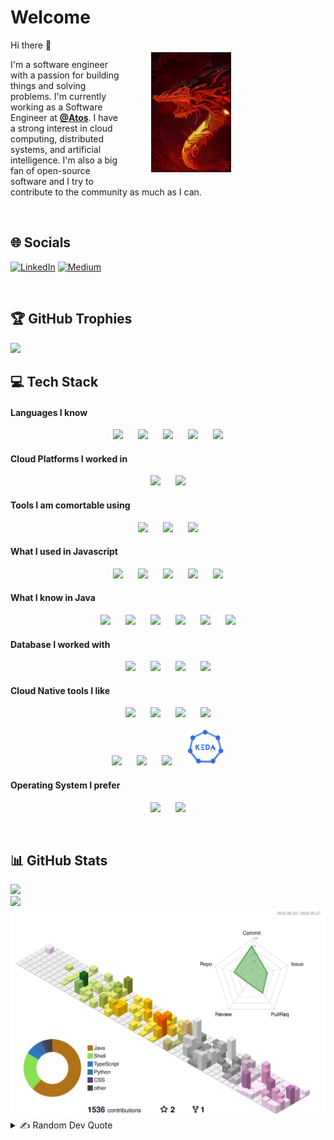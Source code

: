 # Welcome
<div style="overflow: auto; width: 80%">
<img align="right" src="artifacts/mech-drgn.jpeg" width="128" height="192" vspace="20px" hspace="50px"/>
Hi there 👋

I'm a software engineer with a passion for building things and solving problems. I'm currently working as a Software Engineer at [**@Atos**](https://atos.net/en/). I have a strong interest in cloud computing, distributed systems, and artificial intelligence. I'm also a big fan of open-source software and I try to contribute to the community as much as I can.
</div>

<br />

## 🌐 Socials
[![LinkedIn](https://img.shields.io/badge/LinkedIn-%230077B5.svg?logo=linkedin&logoColor=white)](https://linkedin.com/in/souyama)
[![Medium](https://img.shields.io/badge/Medium-12100E?logo=medium&logoColor=white)](https://medium.com/@souyama)

<br />

## 🏆 GitHub Trophies

<picture>
<source
  srcset="https://github-profile-trophy.vercel.app/?username=sansmoraxz&theme=radical&no-frame=true&no-bg=true&column=-1"
  media="(prefers-color-scheme: dark)"
/>
<source
  srcset="https://github-profile-trophy.vercel.app/?username=sansmoraxz&theme=flat&no-frame=true&no-bg=true&column=-1"
  media="(prefers-color-scheme: light), (prefers-color-scheme: no-preference)"
/>
<img src="https://github-profile-trophy.vercel.app/?username=sansmoraxz&theme=flat&no-frame=true&no-bg=true&column=-1" />
</picture>

<br />

## 💻 Tech Stack

#### Languages I know

<p align="center">
  <img src="https://cdn.jsdelivr.net/gh/devicons/devicon/icons/java/java-original.svg" height="60" hspace="10" />
  <img src="https://cdn.jsdelivr.net/gh/devicons/devicon/icons/kotlin/kotlin-original.svg" height="60" hspace="10" />
  <img src="https://cdn.jsdelivr.net/gh/devicons/devicon/icons/python/python-original.svg" height="60" hspace="10" />
  <img src="https://cdn.jsdelivr.net/gh/devicons/devicon/icons/javascript/javascript-original.svg" height="60" hspace="10" />
  <img src="https://cdn.jsdelivr.net/gh/devicons/devicon/icons/typescript/typescript-original.svg" height="60" hspace="10" />
</p>

#### Cloud Platforms I worked in

<p align="center">
  <img src="https://cdn.jsdelivr.net/gh/devicons/devicon/icons/amazonwebservices/amazonwebservices-original.svg" height="60" hspace="10" />
  <img src="https://cdn.jsdelivr.net/gh/devicons/devicon/icons/azure/azure-original.svg" height="60" hspace="10" />
</p>

#### Tools I am comortable using

<p align="center">
  <img src="https://cdn.jsdelivr.net/gh/devicons/devicon/icons/vscode/vscode-original.svg" height="60" hspace="10" />
  <img src="https://cdn.jsdelivr.net/gh/devicons/devicon/icons/jetbrains/jetbrains-original.svg" height="60" hspace="10" />
  <img src="https://cdn.jsdelivr.net/gh/devicons/devicon/icons/jira/jira-original.svg" height="60" hspace="10" />
</p>

#### What I used in Javascript

<p align="center">
  <img src="https://cdn.jsdelivr.net/gh/devicons/devicon/icons/materialui/materialui-original.svg" height="60" hspace="10" />
  <img src="https://cdn.jsdelivr.net/gh/devicons/devicon/icons/react/react-original.svg" height="60" hspace="10" />
  <img src="https://cdn.jsdelivr.net/gh/devicons/devicon/icons/webpack/webpack-original.svg" height="60" hspace="10" />
  <img src="https://cdn.jsdelivr.net/gh/devicons/devicon/icons/yarn/yarn-original.svg" height="60" hspace="10" />
  <img src="https://cdn.jsdelivr.net/gh/devicons/devicon/icons/npm/npm-original-wordmark.svg" height="60" hspace="10" />
</p>

#### What I know in Java

<p align="center">
  <img src="https://user-images.githubusercontent.com/25181517/183891303-41f257f8-6b3d-487c-aa56-c497b880d0fb.png" height="60" hspace="10" />
  <img src="https://user-images.githubusercontent.com/25181517/117533873-484d4480-afef-11eb-9fad-67c8605e3592.png" height="60" hspace="10" />
  <img src="https://user-images.githubusercontent.com/25181517/183892181-ad32b69e-3603-418c-b8e7-99e976c2a784.png" height="60" hspace="10" />
  <img src="https://user-images.githubusercontent.com/25181517/183017085-067f30b6-1032-4f89-adc4-ba917d6d0f3a.png" height="60" hspace="10" />
  <img src="https://user-images.githubusercontent.com/25181517/117207242-07d5a700-adf4-11eb-975e-be04e62b984b.png" height="60" hspace="10" />
  <img src="https://user-images.githubusercontent.com/25181517/190229463-87fa862f-ccf0-48da-8023-940d287df610.png" height="60" hspace="10" />
</p>

#### Database I worked with

<p align="center">
  <img src="https://cdn.jsdelivr.net/gh/devicons/devicon/icons/postgresql/postgresql-original.svg" height="60" hspace="10" />
  <img src="https://user-images.githubusercontent.com/25181517/183893668-d45b89f9-bd9f-4143-b61a-7db9ac6bbd5e.png" height="60" hspace="10" />
  <img src="https://user-images.githubusercontent.com/25181517/182884177-d48a8579-2cd0-447a-b9a6-ffc7cb02560e.png" height="60" hspace="10" />
  <img src="https://user-images.githubusercontent.com/25181517/182884894-d3fa6ee0-f2b4-4960-9961-64740f533f2a.png" height="60" hspace="10" />
</p>

#### Cloud Native tools I like

<p align="center">
  <img src="https://user-images.githubusercontent.com/25181517/192158606-7c2ef6bd-6e04-47cf-b5bc-da2797cb5bda.png" height="60" hspace="10" />
  <img src="https://cdn.jsdelivr.net/gh/devicons/devicon/icons/docker/docker-original.svg" height="60" hspace="10" />
  <img src="https://user-images.githubusercontent.com/25181517/182534006-037f08b5-8e7b-4e5f-96b6-5d2a5558fa85.png" height="60" hspace="10" />
  <img src="https://cdn.jsdelivr.net/gh/devicons/devicon/icons/terraform/terraform-original.svg" height="60" hspace="10" />
  
<p/>
<p align="center">
  <img src="https://cdn.jsdelivr.net/gh/devicons/devicon/icons/grafana/grafana-original.svg" height="60" hspace="10" />
  <img src="https://user-images.githubusercontent.com/25181517/190230082-55409fe9-d5a2-4f3d-bdba-0f0946190e67.png" height="60" hspace="10" />
  <img src="https://user-images.githubusercontent.com/25181517/182534182-c510199a-7a4d-4084-96e3-e3db2251bbce.png" height="60" hspace="10" />
  <img src="https://github.com/cncf/artwork/blob/285639617e1e98ed756bccf0697752b5f6e33e33/projects/keda/icon/color/keda-icon-color.png" height="60" hspace="10" />
</p>

#### Operating System I prefer

<p align="center">
  <img src="https://cdn.jsdelivr.net/gh/devicons/devicon/icons/linux/linux-original.svg" height="60" hspace="10" />
  <img src="https://user-images.githubusercontent.com/25181517/186884150-05e9ff6d-340e-4802-9533-2c3f02363ee3.png" height="60" hspace="10" />
</p>

<br />

## 📊 GitHub Stats


<!-- GitHub Stats -->
<picture>
<source
  srcset="https://github-readme-stats.vercel.app/api?username=sansmoraxz&theme=radical&bg_color=00000000&hide_border=true&include_all_commits=true&count_private=true&show_icons=true"
  media="(prefers-color-scheme: dark)"
/>
<source
  srcset="https://github-readme-stats.vercel.app/api?username=sansmoraxz&theme=default&bg_color=00000000&hide_border=true&include_all_commits=true&count_private=true&show_icons=true"
  media="(prefers-color-scheme: light), (prefers-color-scheme: no-preference)"
/>
<img src="https://github-readme-stats.vercel.app/api?username=sansmoraxz&theme=default&bg_color=00000000&hide_border=true&include_all_commits=true&count_private=true&show_icons=true" />
</picture>

<br/>

<!-- Streak Stats -->
<picture>
<source
  srcset="https://github-readme-streak-stats.herokuapp.com/?user=sansmoraxz&theme=radical&background=00000000&hide_border=true"
  media="(prefers-color-scheme: dark)"
/>
<source
  srcset="https://github-readme-streak-stats.herokuapp.com/?user=sansmoraxz&theme=buefy&background=00000000&hide_border=true"
  media="(prefers-color-scheme: light), (prefers-color-scheme: no-preference)"
/>
<img src="https://github-readme-streak-stats.herokuapp.com/?user=sansmoraxz&theme=buefy&background=00000000&hide_border=true" />
</picture>

<br/>

<!-- 3d contribution graph -->
<picture>
<source
  srcset="profile-3d-contrib/profile-transparent-radial.svg"
  media="(prefers-color-scheme: dark)"
/>
<source
  srcset="profile-3d-contrib/profile-transparent-season.svg"
  media="(prefers-color-scheme: light), (prefers-color-scheme: no-preference)"
/>
<img src="profile-3d-contrib/profile-transparent-season.svg" />
</picture>

<br/>

<details>
   <summary>✍️ Random Dev Quote</summary>
  
   <br/>

   <picture>
      <source
      srcset="https://quotes-github-readme.vercel.app/api?theme=dark&type=horizontal"
      media="(prefers-color-scheme: dark)"
      />
      <source
      srcset="https://quotes-github-readme.vercel.app/api?theme=light&type=horizontal"
      media="(prefers-color-scheme: light), (prefers-color-scheme: no-preference)"
      />
      <img src="https://quotes-github-readme.vercel.app/api?theme=light&type=horizontal" />
   </picture>
</details>


<!-- Proudly created with GPRM ( https://gprm.itsvg.in ) -->

<!--
**sansmoraxz/sansmoraxz** is a ✨ _special_ ✨ repository because its `README.md` (this file) appears on your GitHub profile.

Here are some ideas to get you started:

- 🔭 I’m currently working on ...
- 🌱 I’m currently learning ...
- 👯 I’m looking to collaborate on ...
- 🤔 I’m looking for help with ...
- 💬 Ask me about ...
- 📫 How to reach me: ...
- 😄 Pronouns: ...
- ⚡ Fun fact: ...
-->
